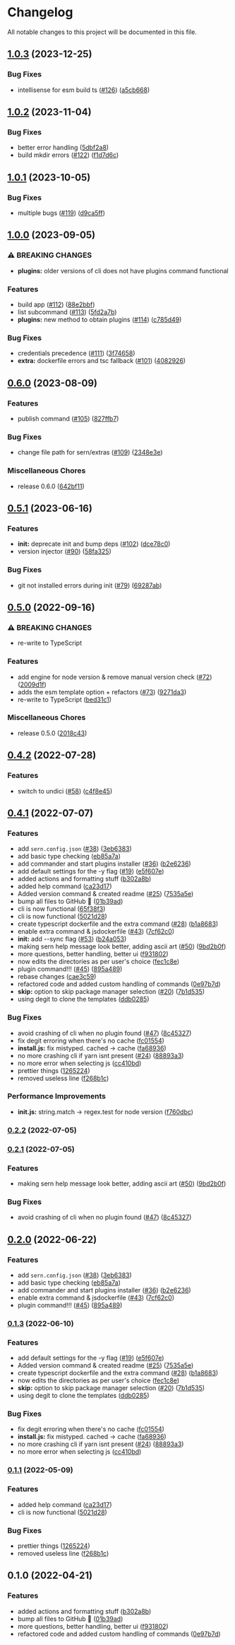# Changelog

All notable changes to this project will be documented in this file.

## [1.0.3](https://github.com/sern-handler/cli/compare/v1.0.2...v1.0.3) (2023-12-25)


### Bug Fixes

* intellisense for esm build ts ([#126](https://github.com/sern-handler/cli/issues/126)) ([a5cb668](https://github.com/sern-handler/cli/commit/a5cb66828eae47d3eac5b86c7e67c01dbed500d5))

## [1.0.2](https://github.com/sern-handler/cli/compare/v1.0.1...v1.0.2) (2023-11-04)


### Bug Fixes

* better error handling ([5dbf2a8](https://github.com/sern-handler/cli/commit/5dbf2a87dcb0001993fe126d9002bc82c8108e24))
* build mkdir errors ([#122](https://github.com/sern-handler/cli/issues/122)) ([f1d7d6c](https://github.com/sern-handler/cli/commit/f1d7d6c911bc54ed3ca3e39eefbc7de6ee33b10d))

## [1.0.1](https://github.com/sern-handler/cli/compare/v1.0.0...v1.0.1) (2023-10-05)


### Bug Fixes

* multiple bugs ([#119](https://github.com/sern-handler/cli/issues/119)) ([d9ca5ff](https://github.com/sern-handler/cli/commit/d9ca5ff3ff2f304a6d75f2b7a296bd900431d41f))

## [1.0.0](https://github.com/sern-handler/cli/compare/v0.6.0...v1.0.0) (2023-09-05)


### ⚠ BREAKING CHANGES

* **plugins:** older versions of cli does not have plugins command functional

### Features

* build app ([#112](https://github.com/sern-handler/cli/issues/112)) ([88e2bbf](https://github.com/sern-handler/cli/commit/88e2bbf6c84e3841370a4288181e8ec721ef1925))
* list subcommand ([#113](https://github.com/sern-handler/cli/issues/113)) ([5fd2a7b](https://github.com/sern-handler/cli/commit/5fd2a7b4c4bc92467fbaa26005d261d4ed8b2a13))
* **plugins:** new method to obtain plugins ([#114](https://github.com/sern-handler/cli/issues/114)) ([c785d49](https://github.com/sern-handler/cli/commit/c785d49fa5c0d98261de7d7b0c39f85c21316156))


### Bug Fixes

* credentials precedence ([#111](https://github.com/sern-handler/cli/issues/111)) ([3f74658](https://github.com/sern-handler/cli/commit/3f74658b16b2697df11c7e33172c09c30b7543a8))
* **extra:** dockerfile errors and tsc fallback ([#101](https://github.com/sern-handler/cli/issues/101)) ([4082926](https://github.com/sern-handler/cli/commit/40829267c4e77b316a60604c63bad79124713b89))

## [0.6.0](https://github.com/sern-handler/cli/compare/v0.5.1...v0.6.0) (2023-08-09)


### Features

* publish command ([#105](https://github.com/sern-handler/cli/issues/105)) ([827ffb7](https://github.com/sern-handler/cli/commit/827ffb7ad9252e3cda257bed1febdca2da03e253))


### Bug Fixes

* change file path for sern/extras ([#109](https://github.com/sern-handler/cli/issues/109)) ([2348e3e](https://github.com/sern-handler/cli/commit/2348e3e9ab055fddab3f44d574af79fd7ccd4485))


### Miscellaneous Chores

* release 0.6.0 ([642bf11](https://github.com/sern-handler/cli/commit/642bf11608cf5d9b4256999e3bdb48e762ca88ee))

## [0.5.1](https://github.com/sern-handler/cli/compare/v0.5.0...v0.5.1) (2023-06-16)


### Features

* **init:** deprecate init and bump deps ([#102](https://github.com/sern-handler/cli/issues/102)) ([dce78c0](https://github.com/sern-handler/cli/commit/dce78c0945de6da79bf1e268f29651da0c44c1eb))
* version injector ([#90](https://github.com/sern-handler/cli/issues/90)) ([58fa325](https://github.com/sern-handler/cli/commit/58fa3253f62da9fb66d1b2ae901b568367f065d0))


### Bug Fixes

* git not installed errors during init ([#79](https://github.com/sern-handler/cli/issues/79)) ([69287ab](https://github.com/sern-handler/cli/commit/69287ab1bd0c4960384144f90fea8ebded3b0cc5))

## [0.5.0](https://github.com/sern-handler/cli/compare/v0.4.2...v0.5.0) (2022-09-16)


### ⚠ BREAKING CHANGES

* re-write to TypeScript

### Features

* add engine for node version & remove manual version check ([#72](https://github.com/sern-handler/cli/issues/72)) ([2009d1f](https://github.com/sern-handler/cli/commit/2009d1fdca9a383d219304fd3cb48a622355b7dc))
* adds the esm template option + refactors ([#73](https://github.com/sern-handler/cli/issues/73)) ([9271da3](https://github.com/sern-handler/cli/commit/9271da30764f86225385e8ae6448b99d66687294))
* re-write to TypeScript ([bed31c1](https://github.com/sern-handler/cli/commit/bed31c1f4995bbf7d8d0a483f562788172e29919))


### Miscellaneous Chores

* release 0.5.0 ([2018c43](https://github.com/sern-handler/cli/commit/2018c4381e665b9b0c5e70a203aa0dfd9fdd3cef))

## [0.4.2](https://github.com/sern-handler/cli/compare/v0.4.1...v0.4.2) (2022-07-28)


### Features

* switch to undici ([#58](https://github.com/sern-handler/cli/issues/58)) ([c4f8e45](https://github.com/sern-handler/cli/commit/c4f8e45bdc0af5a3bbd394d2b9f852f4a946114c))

## [0.4.1](https://github.com/sern-handler/cli/compare/v0.4.0...v0.4.1) (2022-07-07)


### Features

* add `sern.config.json` ([#38](https://github.com/sern-handler/cli/issues/38)) ([3eb6383](https://github.com/sern-handler/cli/commit/3eb63835d9f6ff3f3426e017ea87344c00bb13a4))
* add basic type checking ([eb85a7a](https://github.com/sern-handler/cli/commit/eb85a7a8f2f6252f719fd396d42cded2d9eb0918))
* add commander and start plugins installer ([#36](https://github.com/sern-handler/cli/issues/36)) ([b2e6236](https://github.com/sern-handler/cli/commit/b2e6236dde6f4848dde6fc23a6222415824bb294))
* add default settings for the -y flag ([#19](https://github.com/sern-handler/cli/issues/19)) ([e5f607e](https://github.com/sern-handler/cli/commit/e5f607e99875e105cbb148cab3ed1bbc3771ae35))
* added actions and formatting stuff ([b302a8b](https://github.com/sern-handler/cli/commit/b302a8b362257fb2cea72b7e1fc66bea351c511f))
* added help command ([ca23d17](https://github.com/sern-handler/cli/commit/ca23d17670663b62e23849e2350deef208bfc100))
* Added version command & created readme ([#25](https://github.com/sern-handler/cli/issues/25)) ([7535a5e](https://github.com/sern-handler/cli/commit/7535a5e0267c9e682b7bc8470206c0597f5ba9a1))
* bump all files to GitHub 🎉 ([01b39ad](https://github.com/sern-handler/cli/commit/01b39ad9b78f0a67e23ba66c10262082675eeed5))
* cli is now functional ([65f38f3](https://github.com/sern-handler/cli/commit/65f38f3eb2b4e8e2bd136b9bd8f37f1966be1661))
* cli is now functional ([5021d28](https://github.com/sern-handler/cli/commit/5021d28bca6ebe1cb4a548f5e595b1220f222c98))
* create typescript dockerfile and the extra command ([#28](https://github.com/sern-handler/cli/issues/28)) ([b1a8683](https://github.com/sern-handler/cli/commit/b1a86833734258e0a22da18c2c780133c199d5cd))
* enable extra command & jsdockerfile ([#43](https://github.com/sern-handler/cli/issues/43)) ([7cf62c0](https://github.com/sern-handler/cli/commit/7cf62c03083b8ebbb8a6a63fd8efe592344d5230))
* **init:** add --sync flag ([#53](https://github.com/sern-handler/cli/issues/53)) ([b24a053](https://github.com/sern-handler/cli/commit/b24a053d1cb8c00d49a96b6d536dd17205b9fa0e))
* making sern help message look better, adding ascii art ([#50](https://github.com/sern-handler/cli/issues/50)) ([9bd2b0f](https://github.com/sern-handler/cli/commit/9bd2b0f38be835a31fceeabdf60487a1424cdf7e))
* more questions, better handling, better ui ([f931802](https://github.com/sern-handler/cli/commit/f9318024bb4c62cee1a7ddfc6af4117c22ca6020))
* now edits the directories as per user's choice ([fec1c8e](https://github.com/sern-handler/cli/commit/fec1c8e24c5ca7752f9e74b0fc3a32716bb42299))
* plugin command!!! ([#45](https://github.com/sern-handler/cli/issues/45)) ([895a489](https://github.com/sern-handler/cli/commit/895a48910e32813f8aa25f57302a4123fc631c2c))
* rebase changes ([cae3c59](https://github.com/sern-handler/cli/commit/cae3c597c3da6aa836fb9c70b8555814e8fc5db0))
* refactored code and added custom handling of commands ([0e97b7d](https://github.com/sern-handler/cli/commit/0e97b7db8afed7f625eeb0a43aa992441ab49b39))
* **skip:** option to skip package manager selection ([#20](https://github.com/sern-handler/cli/issues/20)) ([7b1d535](https://github.com/sern-handler/cli/commit/7b1d53520f0aa35e48b72d61d2f1a85ffdfdfec8))
* using degit to clone the templates ([ddb0285](https://github.com/sern-handler/cli/commit/ddb02850f2096d8c9ec36e766ea74e10d2efce3f))


### Bug Fixes

* avoid crashing of cli when no plugin found ([#47](https://github.com/sern-handler/cli/issues/47)) ([8c45327](https://github.com/sern-handler/cli/commit/8c45327094b2560f7b5c813a1c1925920bd46038))
* fix degit erroring when there's no cache ([fc01554](https://github.com/sern-handler/cli/commit/fc01554fae2726f4ebd39a66ef1cb634a421dd9f))
* **install.js:** fix mistyped. cached -> cache ([fa68936](https://github.com/sern-handler/cli/commit/fa689360ce054c63dab77e8b8f0b794b3b8736e4))
* no more crashing cli if yarn isnt present ([#24](https://github.com/sern-handler/cli/issues/24)) ([88893a3](https://github.com/sern-handler/cli/commit/88893a35cd1144867713de32c5bf52c2dc702450))
* no more error when selecting js ([cc410bd](https://github.com/sern-handler/cli/commit/cc410bd370a751833dbc5fc04030bfa53a6c1fd2))
* prettier things ([1265224](https://github.com/sern-handler/cli/commit/1265224bb9f93cb104915be50c1c2ea1e3924955))
* removed useless line ([f268b1c](https://github.com/sern-handler/cli/commit/f268b1c62fd4d5823d483a33cfef2e2d7f7b127c))


### Performance Improvements

* **init.js:** string.match -> regex.test for node version ([f760dbc](https://github.com/sern-handler/cli/commit/f760dbc6e39e098496f25a5c4ee90855a2bb3bd5))

### [0.2.2](https://github.com/sern-handler/cli/compare/v0.2.1...v0.2.2) (2022-07-05)

### [0.2.1](https://github.com/sern-handler/cli/compare/v0.2.0...v0.2.1) (2022-07-05)


### Features

* making sern help message look better, adding ascii art ([#50](https://github.com/sern-handler/cli/issues/50)) ([9bd2b0f](https://github.com/sern-handler/cli/commit/9bd2b0f38be835a31fceeabdf60487a1424cdf7e))


### Bug Fixes

* avoid crashing of cli when no plugin found ([#47](https://github.com/sern-handler/cli/issues/47)) ([8c45327](https://github.com/sern-handler/cli/commit/8c45327094b2560f7b5c813a1c1925920bd46038))

## [0.2.0](https://github.com/sern-handler/cli/compare/v0.1.3...v0.2.0) (2022-06-22)


### Features

* add `sern.config.json` ([#38](https://github.com/sern-handler/cli/issues/38)) ([3eb6383](https://github.com/sern-handler/cli/commit/3eb63835d9f6ff3f3426e017ea87344c00bb13a4))
* add basic type checking ([eb85a7a](https://github.com/sern-handler/cli/commit/eb85a7a8f2f6252f719fd396d42cded2d9eb0918))
* add commander and start plugins installer ([#36](https://github.com/sern-handler/cli/issues/36)) ([b2e6236](https://github.com/sern-handler/cli/commit/b2e6236dde6f4848dde6fc23a6222415824bb294))
* enable extra command & jsdockerfile ([#43](https://github.com/sern-handler/cli/issues/43)) ([7cf62c0](https://github.com/sern-handler/cli/commit/7cf62c03083b8ebbb8a6a63fd8efe592344d5230))
* plugin command!!! ([#45](https://github.com/sern-handler/cli/issues/45)) ([895a489](https://github.com/sern-handler/cli/commit/895a48910e32813f8aa25f57302a4123fc631c2c))

### [0.1.3](https://github.com/sern-handler/cli/compare/v0.1.2...v0.1.3) (2022-06-10)


### Features

* add default settings for the -y flag ([#19](https://github.com/sern-handler/cli/issues/19)) ([e5f607e](https://github.com/sern-handler/cli/commit/e5f607e99875e105cbb148cab3ed1bbc3771ae35))
* Added version command & created readme ([#25](https://github.com/sern-handler/cli/issues/25)) ([7535a5e](https://github.com/sern-handler/cli/commit/7535a5e0267c9e682b7bc8470206c0597f5ba9a1))
* create typescript dockerfile and the extra command ([#28](https://github.com/sern-handler/cli/issues/28)) ([b1a8683](https://github.com/sern-handler/cli/commit/b1a86833734258e0a22da18c2c780133c199d5cd))
* now edits the directories as per user's choice ([fec1c8e](https://github.com/sern-handler/cli/commit/fec1c8e24c5ca7752f9e74b0fc3a32716bb42299))
* **skip:** option to skip package manager selection ([#20](https://github.com/sern-handler/cli/issues/20)) ([7b1d535](https://github.com/sern-handler/cli/commit/7b1d53520f0aa35e48b72d61d2f1a85ffdfdfec8))
* using degit to clone the templates ([ddb0285](https://github.com/sern-handler/cli/commit/ddb02850f2096d8c9ec36e766ea74e10d2efce3f))


### Bug Fixes

* fix degit erroring when there's no cache ([fc01554](https://github.com/sern-handler/cli/commit/fc01554fae2726f4ebd39a66ef1cb634a421dd9f))
* **install.js:** fix mistyped. cached -> cache ([fa68936](https://github.com/sern-handler/cli/commit/fa689360ce054c63dab77e8b8f0b794b3b8736e4))
* no more crashing cli if yarn isnt present ([#24](https://github.com/sern-handler/cli/issues/24)) ([88893a3](https://github.com/sern-handler/cli/commit/88893a35cd1144867713de32c5bf52c2dc702450))
* no more error when selecting js ([cc410bd](https://github.com/sern-handler/cli/commit/cc410bd370a751833dbc5fc04030bfa53a6c1fd2))

### [0.1.1](https://github.com/sern-handler/cli/compare/v0.1.0...v0.1.1) (2022-05-09)


### Features

* added help command ([ca23d17](https://github.com/sern-handler/cli/commit/ca23d17670663b62e23849e2350deef208bfc100))
* cli is now functional ([5021d28](https://github.com/sern-handler/cli/commit/5021d28bca6ebe1cb4a548f5e595b1220f222c98))


### Bug Fixes

* prettier things ([1265224](https://github.com/sern-handler/cli/commit/1265224bb9f93cb104915be50c1c2ea1e3924955))
* removed useless line ([f268b1c](https://github.com/sern-handler/cli/commit/f268b1c62fd4d5823d483a33cfef2e2d7f7b127c))

## 0.1.0 (2022-04-21)


### Features

* added actions and formatting stuff ([b302a8b](https://github.com/sern-handler/cli/commit/b302a8b362257fb2cea72b7e1fc66bea351c511f))
* bump all files to GitHub 🎉 ([01b39ad](https://github.com/sern-handler/cli/commit/01b39ad9b78f0a67e23ba66c10262082675eeed5))
* more questions, better handling, better ui ([f931802](https://github.com/sern-handler/cli/commit/f9318024bb4c62cee1a7ddfc6af4117c22ca6020))
* refactored code and added custom handling of commands ([0e97b7d](https://github.com/sern-handler/cli/commit/0e97b7db8afed7f625eeb0a43aa992441ab49b39))
